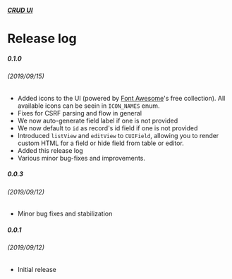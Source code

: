 [***CRUD UI***](../README.md)

# Release log

##### 0.1.0
###### *(2019/09/15)*

- Added icons to the UI (powered by [Font Awesome](https://fontawesome.com/icons?d=listing&s=solid&m=free)'s free collection). All available icons can be seein in `ICON_NAMES` enum.
- Fixes for CSRF parsing and flow in general
- We now auto-generate field label if one is not provided
- We now default to `id` as record's id field if one is not provided
- Introduced `listView` and `editView` to `CUIField`, allowing you to render custom HTML for a field or hide field from table or editor.
- Added this release log
- Various minor bug-fixes and improvements.

##### 0.0.3
###### *(2019/09/12)*

- Minor bug fixes and stabilization

##### 0.0.1
###### *(2019/09/12)*

- Initial release


